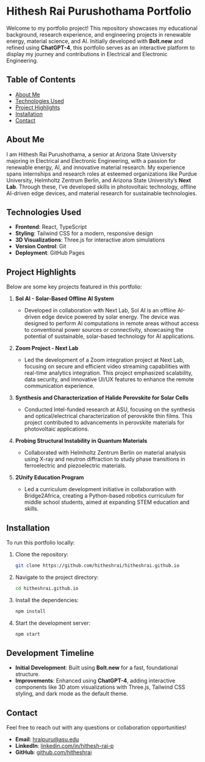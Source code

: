 # Hithesh Rai Purushothama Portfolio

Welcome to my portfolio project! This repository showcases my educational background, research experience, and engineering projects in renewable energy, material science, and AI. Initially developed with **Bolt.new** and refined using **ChatGPT-4**, this portfolio serves as an interactive platform to display my journey and contributions in Electrical and Electronic Engineering.

## Table of Contents
- [About Me](#about-me)
- [Technologies Used](#technologies-used)
- [Project Highlights](#project-highlights)
- [Installation](#installation)
- [Contact](#contact)

## About Me
I am Hithesh Rai Purushothama, a senior at Arizona State University majoring in Electrical and Electronic Engineering, with a passion for renewable energy, AI, and innovative material research. My experience spans internships and research roles at esteemed organizations like Purdue University, Helmholtz Zentrum Berlin, and Arizona State University’s **Next Lab**. Through these, I’ve developed skills in photovoltaic technology, offline AI-driven edge devices, and material research for sustainable technologies.

## Technologies Used
- **Frontend**: React, TypeScript
- **Styling**: Tailwind CSS for a modern, responsive design
- **3D Visualizations**: Three.js for interactive atom simulations
- **Version Control**: Git
- **Deployment**: GitHub Pages

## Project Highlights
Below are some key projects featured in this portfolio:

1. **Sol AI - Solar-Based Offline AI System**
   - Developed in collaboration with Next Lab, Sol AI is an offline AI-driven edge device powered by solar energy. The device was designed to perform AI computations in remote areas without access to conventional power sources or connectivity, showcasing the potential of sustainable, solar-based technology for AI applications.

2. **Zoom Project - Next Lab**
   - Led the development of a Zoom integration project at Next Lab, focusing on secure and efficient video streaming capabilities with real-time analytics integration. This project emphasized scalability, data security, and innovative UI/UX features to enhance the remote communication experience.

3. **Synthesis and Characterization of Halide Perovskite for Solar Cells**
   - Conducted Intel-funded research at ASU, focusing on the synthesis and optical/electrical characterization of perovskite thin films. This project contributed to advancements in perovskite materials for photovoltaic applications.

4. **Probing Structural Instability in Quantum Materials**
   - Collaborated with Helmholtz Zentrum Berlin on material analysis using X-ray and neutron diffraction to study phase transitions in ferroelectric and piezoelectric materials.

5. **2Unify Education Program**
   - Led a curriculum development initiative in collaboration with Bridge2Africa, creating a Python-based robotics curriculum for middle school students, aimed at expanding STEM education and skills.

## Installation
To run this portfolio locally:

1. Clone the repository:
   ```bash
   git clone https://github.com/hitheshrai/hitheshrai.github.io
   ```
2. Navigate to the project directory:
   ```bash
   cd hitheshrai.github.io
   ```
3. Install the dependencies:
   ```bash
   npm install
   ```
4. Start the development server:
   ```bash
   npm start
   ```

## Development Timeline
- **Initial Development**: Built using **Bolt.new** for a fast, foundational structure.
- **Improvements**: Enhanced using **ChatGPT-4**, adding interactive components like 3D atom visualizations with Three.js, Tailwind CSS styling, and dark mode as the default theme.

## Contact
Feel free to reach out with any questions or collaboration opportunities!

- **Email**: [hraipuru@asu.edu](mailto:hraipuru@asu.edu)
- **LinkedIn**: [linkedin.com/in/hithesh-rai-p](https://linkedin.com/in/hithesh-rai-p)
- **GitHub**: [github.com/hitheshrai](https://github.com/hitheshrai)


